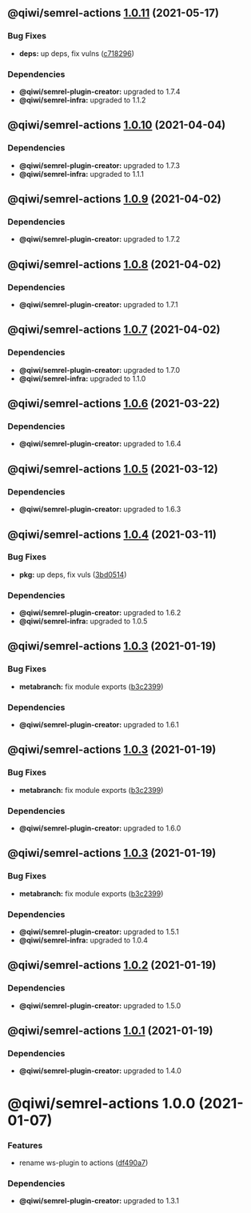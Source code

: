 ## @qiwi/semrel-actions [1.0.11](https://github.com/qiwi/semantic-release-toolkit/compare/@qiwi/semrel-actions@1.0.10...@qiwi/semrel-actions@1.0.11) (2021-05-17)


### Bug Fixes

* **deps:** up deps, fix vulns ([c718296](https://github.com/qiwi/semantic-release-toolkit/commit/c718296c9ba2b582e046ef561813771481d10897))





### Dependencies

* **@qiwi/semrel-plugin-creator:** upgraded to 1.7.4
* **@qiwi/semrel-infra:** upgraded to 1.1.2

## @qiwi/semrel-actions [1.0.10](https://github.com/qiwi/semantic-release-toolkit/compare/@qiwi/semrel-actions@1.0.9...@qiwi/semrel-actions@1.0.10) (2021-04-04)





### Dependencies

* **@qiwi/semrel-plugin-creator:** upgraded to 1.7.3
* **@qiwi/semrel-infra:** upgraded to 1.1.1

## @qiwi/semrel-actions [1.0.9](https://github.com/qiwi/semantic-release-toolkit/compare/@qiwi/semrel-actions@1.0.8...@qiwi/semrel-actions@1.0.9) (2021-04-02)





### Dependencies

* **@qiwi/semrel-plugin-creator:** upgraded to 1.7.2

## @qiwi/semrel-actions [1.0.8](https://github.com/qiwi/semantic-release-toolkit/compare/@qiwi/semrel-actions@1.0.7...@qiwi/semrel-actions@1.0.8) (2021-04-02)





### Dependencies

* **@qiwi/semrel-plugin-creator:** upgraded to 1.7.1

## @qiwi/semrel-actions [1.0.7](https://github.com/qiwi/semantic-release-toolkit/compare/@qiwi/semrel-actions@1.0.6...@qiwi/semrel-actions@1.0.7) (2021-04-02)





### Dependencies

* **@qiwi/semrel-plugin-creator:** upgraded to 1.7.0
* **@qiwi/semrel-infra:** upgraded to 1.1.0

## @qiwi/semrel-actions [1.0.6](https://github.com/qiwi/semantic-release-toolkit/compare/@qiwi/semrel-actions@1.0.5...@qiwi/semrel-actions@1.0.6) (2021-03-22)





### Dependencies

* **@qiwi/semrel-plugin-creator:** upgraded to 1.6.4

## @qiwi/semrel-actions [1.0.5](https://github.com/qiwi/semantic-release-toolkit/compare/@qiwi/semrel-actions@1.0.4...@qiwi/semrel-actions@1.0.5) (2021-03-12)





### Dependencies

* **@qiwi/semrel-plugin-creator:** upgraded to 1.6.3

## @qiwi/semrel-actions [1.0.4](https://github.com/qiwi/semantic-release-toolkit/compare/@qiwi/semrel-actions@1.0.3...@qiwi/semrel-actions@1.0.4) (2021-03-11)


### Bug Fixes

* **pkg:** up deps, fix vuls ([3bd0514](https://github.com/qiwi/semantic-release-toolkit/commit/3bd051436e6466000443d44f5aa819f67080f534))





### Dependencies

* **@qiwi/semrel-plugin-creator:** upgraded to 1.6.2
* **@qiwi/semrel-infra:** upgraded to 1.0.5

## @qiwi/semrel-actions [1.0.3](https://github.com/qiwi/semantic-release-toolkit/compare/@qiwi/semrel-actions@1.0.2...@qiwi/semrel-actions@1.0.3) (2021-01-19)


### Bug Fixes

* **metabranch:** fix module exports ([b3c2399](https://github.com/qiwi/semantic-release-toolkit/commit/b3c239968b56be7fe8ea2d2639991108f0fb3f7c))





### Dependencies

* **@qiwi/semrel-plugin-creator:** upgraded to 1.6.1

## @qiwi/semrel-actions [1.0.3](https://github.com/qiwi/semantic-release-toolkit/compare/@qiwi/semrel-actions@1.0.2...@qiwi/semrel-actions@1.0.3) (2021-01-19)


### Bug Fixes

* **metabranch:** fix module exports ([b3c2399](https://github.com/qiwi/semantic-release-toolkit/commit/b3c239968b56be7fe8ea2d2639991108f0fb3f7c))





### Dependencies

* **@qiwi/semrel-plugin-creator:** upgraded to 1.6.0

## @qiwi/semrel-actions [1.0.3](https://github.com/qiwi/semantic-release-toolkit/compare/@qiwi/semrel-actions@1.0.2...@qiwi/semrel-actions@1.0.3) (2021-01-19)


### Bug Fixes

* **metabranch:** fix module exports ([b3c2399](https://github.com/qiwi/semantic-release-toolkit/commit/b3c239968b56be7fe8ea2d2639991108f0fb3f7c))





### Dependencies

* **@qiwi/semrel-plugin-creator:** upgraded to 1.5.1
* **@qiwi/semrel-infra:** upgraded to 1.0.4

## @qiwi/semrel-actions [1.0.2](https://github.com/qiwi/semantic-release-toolkit/compare/@qiwi/semrel-actions@1.0.1...@qiwi/semrel-actions@1.0.2) (2021-01-19)





### Dependencies

* **@qiwi/semrel-plugin-creator:** upgraded to 1.5.0

## @qiwi/semrel-actions [1.0.1](https://github.com/qiwi/semantic-release-toolkit/compare/@qiwi/semrel-actions@1.0.0...@qiwi/semrel-actions@1.0.1) (2021-01-19)





### Dependencies

* **@qiwi/semrel-plugin-creator:** upgraded to 1.4.0

# @qiwi/semrel-actions 1.0.0 (2021-01-07)


### Features

* rename ws-plugin to actions ([df490a7](https://github.com/qiwi/semantic-release-toolkit/commit/df490a785bce9d725dba60cd55e778e4398b66aa))





### Dependencies

* **@qiwi/semrel-plugin-creator:** upgraded to 1.3.1
